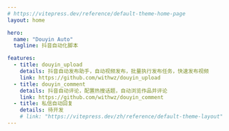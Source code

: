```yaml
---
# https://vitepress.dev/reference/default-theme-home-page
layout: home

hero:
  name: "Douyin Auto"
  tagline: 抖音自动化脚本

features:
  - title: douyin_upload
    details: 抖音自动发布助手，自动视频发布，批量执行发布任务，快速发布视频
    link: https://github.com/withwz/douyin_upload
  - title: douyin_comment
    details: 抖音自动评论，配置热搜话题，自动浏览作品并评论
    link: https://github.com/withwz/douyin_comment
  - title: 私信自动回复
    details: 待开发
    # link: "https://vitepress.dev/zh/reference/default-theme-layout"
---
```

